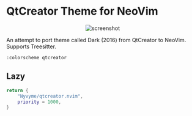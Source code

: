# QtCreator Theme for NeoVim

<div align="center">
<img src="./.github/pics/screenshot.png" alt="screenshot" />
</div>

An attempt to port theme called Dark (2016) from QtCreator to NeoVim.
Supports Treesitter.

```
:colorscheme qtcreator
```

## Lazy
``` lua
return {
    "Nyvyme/qtcreator.nvim",
    priority = 1000,
}
```
